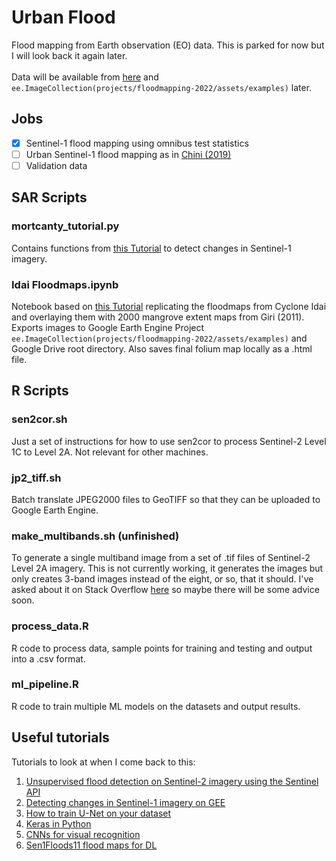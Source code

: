 # Urban Flood
Flood mapping from Earth observation (EO) data. This is parked for now but I will look back it again later. <br> <br>
Data will be available from [here](https://drive.google.com/drive/folders/1PEWk1EoTjsuYFtD8fYGjk1sXEMu_gAaL?usp=sharing) and `ee.ImageCollection(projects/floodmapping-2022/assets/examples)` later.

## Jobs
- [x] Sentinel-1 flood mapping using omnibus test statistics
- [ ] Urban Sentinel-1 flood mapping as in [Chini (2019)](https://doi.org/10.3390/rs11020107)
- [ ] Validation data

## SAR Scripts
### mortcanty_tutorial.py
Contains functions from [this Tutorial](https://developers.google.com/earth-engine/tutorials/community/detecting-changes-in-sentinel-1-imagery-pt-1) to detect changes in Sentinel-1 imagery.

### Idai Floodmaps.ipynb
Notebook based on [this Tutorial](https://developers.google.com/earth-engine/tutorials/community/detecting-changes-in-sentinel-1-imagery-pt-1) replicating the floodmaps from Cyclone Idai and overlaying them with 2000 mangrove extent maps from Giri (2011). Exports images to Google Earth Engine Project `ee.ImageCollection(projects/floodmapping-2022/assets/examples)` and Google Drive root directory. Also saves final folium map locally as a .html file.

## R Scripts
### sen2cor.sh
Just a set of instructions for how to use sen2cor to process Sentinel-2 Level 1C to Level 2A. Not relevant for other machines.

### jp2_tiff.sh
Batch translate JPEG2000 files to GeoTIFF so that they can be uploaded to Google Earth Engine.

### make_multibands.sh (unfinished)
To generate a single multiband image from a set of .tif files of Sentinel-2 Level 2A imagery. This is not currently working, it generates the images but only creates 3-band images instead of the eight, or so, that it should. I've asked about it on Stack Overflow [here](https://stackoverflow.com/questions/71177166/gdal-translate-only-translating-first-three-bands-from-vrt-to-tif) so maybe there will be some advice soon.

### process_data.R
R code to process data, sample points for training and testing and output into a .csv format.

### ml_pipeline.R
R code to train multiple ML models on the datasets and output results.

## Useful tutorials
Tutorials to look at when I come back to this:
1. [Unsupervised flood detection on Sentinel-2 imagery using the Sentinel API](https://medium.com/analytics-vidhya/unsupervised-flood-detection-with-sentinel-2-satellite-imagery-7a254dc2be2e)
2. [Detecting changes in Sentinel-1 imagery on GEE](https://developers.google.com/earth-engine/tutorials/community/detecting-changes-in-sentinel-1-imagery-pt-1)
3. [How to train U-Net on your dataset](https://medium.com/coinmonks/learn-how-to-train-u-net-on-your-dataset-8e3f89fbd623)
4. [Keras in Python](https://www.datacamp.com/community/tutorials/convolutional-neural-networks-python)
5. [CNNs for visual recognition](https://cs231n.github.io/convolutional-networks/)
6. [Sen1Floods11 flood maps for DL](https://github.com/cloudtostreet/Sen1Floods11.git)
